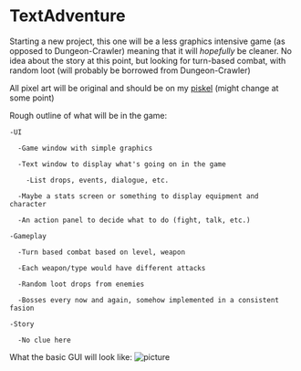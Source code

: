 # TextAdventure

Starting a new project, this one will be a less graphics intensive game (as opposed to Dungeon-Crawler) meaning that it will *hopefully* be cleaner. No idea about the story at this point, but looking for turn-based combat, with random loot (will probably be borrowed from Dungeon-Crawler)

All pixel art will be original and should be on my [piskel](https://www.piskelapp.com/user/4977014434955264) (might change at some point)

Rough outline of what will be in the game:

    -UI
  
      -Game window with simple graphics
    
      -Text window to display what's going on in the game
    
        -List drops, events, dialogue, etc.
      
      -Maybe a stats screen or something to display equipment and character
    
      -An action panel to decide what to do (fight, talk, etc.)
    
    -Gameplay
  
      -Turn based combat based on level, weapon
    
      -Each weapon/type would have different attacks
    
      -Random loot drops from enemies
    
      -Bosses every now and again, somehow implemented in a consistent fasion
    
    -Story
  
      -No clue here
    
What the basic GUI will look like:
![picture](https://raw.githubusercontent.com/Jfeatherstone/TextAdventure/foundation/Examples/window_test.png)
